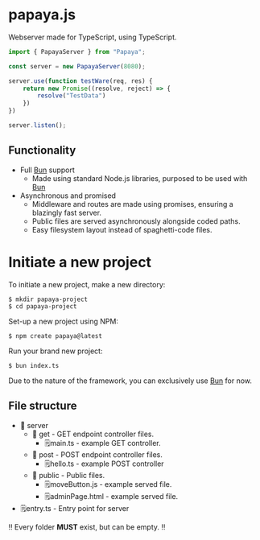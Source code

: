 # papaya.js
Webserver made for TypeScript, using TypeScript.

```ts
import { PapayaServer } from "Papaya";

const server = new PapayaServer(8080);

server.use(function testWare(req, res) {
    return new Promise((resolve, reject) => {
        resolve("TestData")
    })
})

server.listen();
```

## Functionality
- Full [Bun](https://bun.sh/) support
    - Made using standard Node.js libraries, purposed to be used with [Bun](https://bun.sh/)
- Asynchronous and promised
    - Middleware and routes are made using promises, ensuring a blazingly fast server.
    - Public files are served asynchronously alongside coded paths.
    - Easy filesystem layout instead of spaghetti-code files.

# Initiate a new project
To initiate a new project, make a new directory:
```
$ mkdir papaya-project
$ cd papaya-project
```
Set-up a new project using NPM:
```
$ npm create papaya@latest
```
Run your brand new project:
```
$ bun index.ts
```
Due to the nature of the framework, you can exclusively use [Bun](https://bun.sh/) for now.
## File structure
- 📁 server
    - 📁 get - GET endpoint controller files.
      - 🗒️main.ts - example GET controller.
    - 📁 post - POST endpoint controller files.
      - 🗒️hello.ts - example POST controller
    - 📁 public - Public files.
      - 🗒️moveButton.js - example served file.
      - 🗒️adminPage.html - example served file.
- 🗒️entry.ts - Entry point for server

‼️ Every folder **MUST** exist, but can be empty. ‼️
